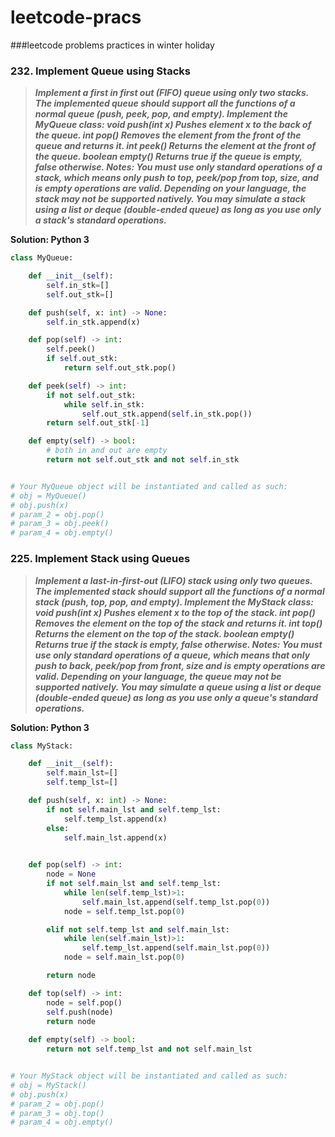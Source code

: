 # leetcode-pracs
###leetcode problems practices in winter holiday


### **232. Implement Queue using Stacks**

> **_Implement a first in first out (FIFO) queue using only two stacks. The implemented queue should support all the functions of a normal queue (push, peek, pop, and empty).
Implement the MyQueue class:
void push(int x) Pushes element x to the back of the queue.
int pop() Removes the element from the front of the queue and returns it.
int peek() Returns the element at the front of the queue.
boolean empty() Returns true if the queue is empty, false otherwise.
Notes:
You must use only standard operations of a stack, which means only push to top, peek/pop from top, size, and is empty operations are valid.
Depending on your language, the stack may not be supported natively. You may simulate a stack using a list or deque (double-ended queue) as long as you use only a stack's standard operations._**


**Solution: Python 3**

```python
class MyQueue:

    def __init__(self):
        self.in_stk=[]
        self.out_stk=[]

    def push(self, x: int) -> None:
        self.in_stk.append(x)

    def pop(self) -> int:
        self.peek()
        if self.out_stk:
            return self.out_stk.pop()

    def peek(self) -> int:
        if not self.out_stk:
            while self.in_stk:
                self.out_stk.append(self.in_stk.pop())
        return self.out_stk[-1]

    def empty(self) -> bool:
        # both in and out are empty
        return not self.out_stk and not self.in_stk


# Your MyQueue object will be instantiated and called as such:
# obj = MyQueue()
# obj.push(x)
# param_2 = obj.pop()
# param_3 = obj.peek()
# param_4 = obj.empty()
```

### **225. Implement Stack using Queues**

> **_Implement a last-in-first-out (LIFO) stack using only two queues. The implemented stack should support all the functions of a normal stack (push, top, pop, and empty).
Implement the MyStack class:
void push(int x) Pushes element x to the top of the stack.
int pop() Removes the element on the top of the stack and returns it.
int top() Returns the element on the top of the stack.
boolean empty() Returns true if the stack is empty, false otherwise.
Notes:
You must use only standard operations of a queue, which means that only push to back, peek/pop from front, size and is empty operations are valid.
Depending on your language, the queue may not be supported natively. You may simulate a queue using a list or deque (double-ended queue) as long as you use only a queue's standard operations._**


**Solution: Python 3**

```python :
class MyStack:

    def __init__(self):
        self.main_lst=[]
        self.temp_lst=[]

    def push(self, x: int) -> None:
        if not self.main_lst and self.temp_lst:
            self.temp_lst.append(x)
        else:
            self.main_lst.append(x)
       

    def pop(self) -> int:
        node = None
        if not self.main_lst and self.temp_lst:
            while len(self.temp_lst)>1:
                self.main_lst.append(self.temp_lst.pop(0))
            node = self.temp_lst.pop(0)

        elif not self.temp_lst and self.main_lst:
            while len(self.main_lst)>1:
                self.temp_lst.append(self.main_lst.pop(0))
            node = self.main_lst.pop(0)

        return node

    def top(self) -> int:
        node = self.pop()
        self.push(node)
        return node
    
    def empty(self) -> bool:
        return not self.temp_lst and not self.main_lst


# Your MyStack object will be instantiated and called as such:
# obj = MyStack()
# obj.push(x)
# param_2 = obj.pop()
# param_3 = obj.top()
# param_4 = obj.empty()
```